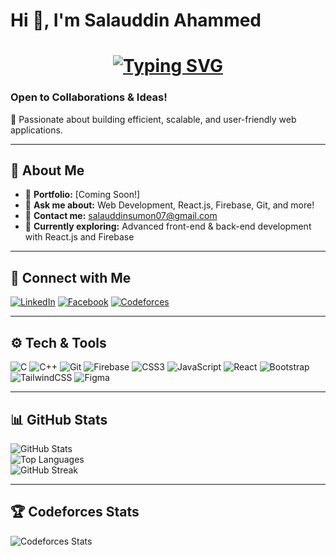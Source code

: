 # Hi 👋, I'm Salauddin Ahammed
<h1 align="center">
  <a href="https://git.io/typing-svg">
    <img src="https://readme-typing-svg.herokuapp.com?font=Fira+Code&pause=1000&color=62C1E5&width=700&lines=Crafting+Dynamic+Web+Experiences+with+React.js!;Building+Scalable+and+Interactive+React+Applications!;Transforming+Ideas+into+High-Performance+React+Apps!" alt="Typing SVG" />
  </a>
</h1>

### Open to Collaborations & Ideas!

🚀 Passionate about building efficient, scalable, and user-friendly web applications.

---

## 🌟 About Me  
- 🔗 **Portfolio:** [Coming Soon!]  
- 💬 **Ask me about:** Web Development, React.js, Firebase, Git, and more!  
- 📩 **Contact me:** [salauddinsumon07@gmail.com](mailto:salauddinsumon07@gmail.com)  
- 🚀 **Currently exploring:** Advanced front-end & back-end development with React.js and Firebase  

---

## 🤝 Connect with Me  
[![LinkedIn](https://img.shields.io/badge/LinkedIn-0077B5?style=for-the-badge&logo=linkedin&logoColor=white)](https://www.linkedin.com/in/salauddin-ahammed-626043278/) [![Facebook](https://img.shields.io/badge/Facebook-1877F2?style=for-the-badge&logo=facebook&logoColor=white)](https://www.facebook.com/salauddin.sumon.37669/) [![Codeforces](https://img.shields.io/badge/Codeforces-1F8ACB?style=for-the-badge&logo=codeforces&logoColor=white)](https://codeforces.com/profile/Secretive_Sumon)

---

## ⚙️ Tech & Tools  
![C](https://img.shields.io/badge/C-A8B9CC?style=for-the-badge&logo=c&logoColor=white) 
![C++](https://img.shields.io/badge/C++-00599C?style=for-the-badge&logo=c%2B%2B&logoColor=white) 
![Git](https://img.shields.io/badge/Git-F05032?style=for-the-badge&logo=git&logoColor=white) 
![Firebase](https://img.shields.io/badge/Firebase-FFCA28?style=for-the-badge&logo=firebase&logoColor=black) 
![CSS3](https://img.shields.io/badge/CSS3-1572B6?style=for-the-badge&logo=css3&logoColor=white) 
![JavaScript](https://img.shields.io/badge/JavaScript-F7DF1E?style=for-the-badge&logo=javascript&logoColor=black) 
![React](https://img.shields.io/badge/React-61DAFB?style=for-the-badge&logo=react&logoColor=black) 
![Bootstrap](https://img.shields.io/badge/Bootstrap-563D7C?style=for-the-badge&logo=bootstrap&logoColor=white) 
![TailwindCSS](https://img.shields.io/badge/TailwindCSS-38B2AC?style=for-the-badge&logo=tailwind-css&logoColor=white) 
![Figma](https://img.shields.io/badge/Figma-F24E1E?style=for-the-badge&logo=figma&logoColor=white)

---

## 📊 GitHub Stats  
![GitHub Stats](https://github-readme-stats.vercel.app/api?username=ahammedSumon&show_icons=true&theme=dark)  
![Top Languages](https://github-readme-stats.vercel.app/api/top-langs/?username=ahammedSumon&layout=compact&theme=dark)  
![GitHub Streak](https://github-readme-streak-stats.herokuapp.com/?user=ahammedSumon&theme=dark)  

---

## 🏆 Codeforces Stats  
![Codeforces Stats](https://codeforces-readme-stats.vercel.app/api/card?username=Secretive_Sumon)  
